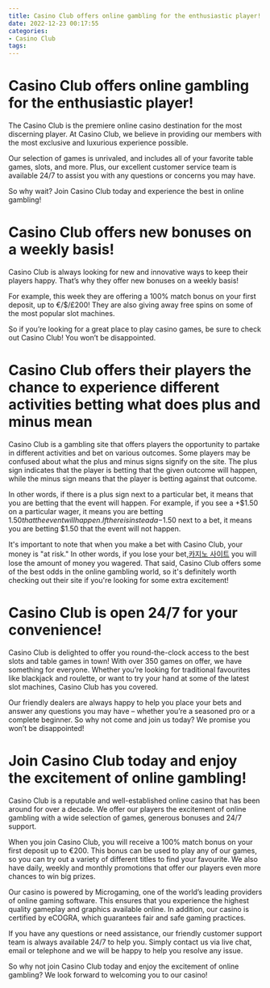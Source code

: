 ```yaml
---
title: Casino Club offers online gambling for the enthusiastic player!
date: 2022-12-23 00:17:55
categories:
- Casino Club
tags:
---
```



#  Casino Club offers online gambling for the enthusiastic player!

The Casino Club is the premiere online casino destination for the most discerning player. At Casino Club, we believe in providing our members with the most exclusive and luxurious experience possible.

Our selection of games is unrivaled, and includes all of your favorite table games, slots, and more. Plus, our excellent customer service team is available 24/7 to assist you with any questions or concerns you may have.

So why wait? Join Casino Club today and experience the best in online gambling!

#  Casino Club offers new bonuses on a weekly basis!

Casino Club is always looking for new and innovative ways to keep their players happy. That’s why they offer new bonuses on a weekly basis!

For example, this week they are offering a 100% match bonus on your first deposit, up to €/$/£200! They are also giving away free spins on some of the most popular slot machines.

So if you’re looking for a great place to play casino games, be sure to check out Casino Club! You won’t be disappointed.

#  Casino Club offers their players the chance to experience different activities betting what does plus and minus mean 

Casino Club is a gambling site that offers players the opportunity to partake in different activities and bet on various outcomes. Some players may be confused about what the plus and minus signs signify on the site. The plus sign indicates that the player is betting that the given outcome will happen, while the minus sign means that the player is betting against that outcome. 

In other words, if there is a plus sign next to a particular bet, it means that you are betting that the event will happen. For example, if you see a +$1.50 on a particular wager, it means you are betting $1.50 that the event will happen. If there is instead a -$1.50 next to a bet, it means you are betting $1.50 that the event will not happen. 

It's important to note that when you make a bet with Casino Club, your money is "at risk." In other words, if you lose your bet,[카지노 사이트](https://choegocasino.com/) you will lose the amount of money you wagered. That said, Casino Club offers some of the best odds in the online gambling world, so it's definitely worth checking out their site if you're looking for some extra excitement!

#  Casino Club is open 24/7 for your convenience!

Casino Club is delighted to offer you round-the-clock access to the best slots and table games in town! With over 350 games on offer, we have something for everyone. Whether you’re looking for traditional favourites like blackjack and roulette, or want to try your hand at some of the latest slot machines, Casino Club has you covered.

Our friendly dealers are always happy to help you place your bets and answer any questions you may have – whether you’re a seasoned pro or a complete beginner. So why not come and join us today? We promise you won’t be disappointed!

#  Join Casino Club today and enjoy the excitement of online gambling!

Casino Club is a reputable and well-established online casino that has been around for over a decade. We offer our players the excitement of online gambling with a wide selection of games, generous bonuses and 24/7 support.

When you join Casino Club, you will receive a 100% match bonus on your first deposit up to €200. This bonus can be used to play any of our games, so you can try out a variety of different titles to find your favourite. We also have daily, weekly and monthly promotions that offer our players even more chances to win big prizes.

Our casino is powered by Microgaming, one of the world’s leading providers of online gaming software. This ensures that you experience the highest quality gameplay and graphics available online. In addition, our casino is certified by eCOGRA, which guarantees fair and safe gaming practices.

If you have any questions or need assistance, our friendly customer support team is always available 24/7 to help you. Simply contact us via live chat, email or telephone and we will be happy to help you resolve any issue.

So why not join Casino Club today and enjoy the excitement of online gambling? We look forward to welcoming you to our casino!